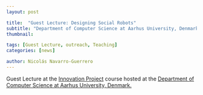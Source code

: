 ```yaml
---
layout: post

title:  "Guest Lecture: Designing Social Robots"
subtitle: "Department of Computer Science at Aarhus University, Denmark"
thumbnail: 

tags: [Guest Lecture, outreach, Teaching]
categories: [news]

author: Nicolás Navarro-Guerrero
---
```


Guest Lecture at the <a href="https://kursuskatalog.au.dk/en/course/82768/Innovation-Project" target="_blank">Innovation Project</a> course hosted at the <a href="https://kandidat.au.dk/en/itproductdevelopment/" target="_blank">Department of Computer Science at Aarhus University, Denmark.</a>

<!--more-->

